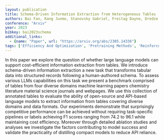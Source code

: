 ```yaml
---
layout: publication
title: Schema-Driven Information Extraction from Heterogeneous Tables
authors: Bai Fan, Kang Junmo, Stanovsky Gabriel, Freitag Dayne, Dredze Mark, Ritter Alan
conference: "Arxiv"
year: 2023
bibkey: bai2023schema
additional_links:
  - {name: "Paper", url: "https://arxiv.org/abs/2305.14336"}
tags: ['Efficiency And Optimization', 'Pretraining Methods', 'Reinforcement Learning', 'Tools']
---
```

In this paper we explore the question of whether large language models can support cost-efficient information extraction from tables. We introduce schema-driven information extraction a new task that transforms tabular data into structured records following a human-authored schema. To assess various LLMs capabilities on this task we present a benchmark comprised of tables from four diverse domains machine learning papers chemistry literature material science journals and webpages. We use this collection of annotated tables to evaluate the ability of open-source and API-based language models to extract information from tables covering diverse domains and data formats. Our experiments demonstrate that surprisingly competitive performance can be achieved without requiring task-specific pipelines or labels achieving F1 scores ranging from 74.2 to 96.1 while maintaining cost efficiency. Moreover through detailed ablation studies and analyses we investigate the factors contributing to model success and validate the practicality of distilling compact models to reduce API reliance.
